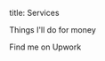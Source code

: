 title: Services
    <div class="container">
      <!-- Example row of columns -->
      <div class="row">
<p>Things I'll do for money</p>
<p>Find me on Upwork</p>
        </div>
      </div>
